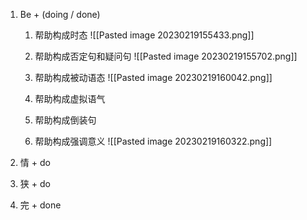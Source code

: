 1. Be + (doing / done)
	1. 帮助构成时态
	![[Pasted image 20230219155433.png]]
	2. 帮助构成否定句和疑问句
	![[Pasted image 20230219155702.png]]
	3. 帮助构成被动语态
	![[Pasted image 20230219160042.png]]
	4. 帮助构成虚拟语气


	5. 帮助构成倒装句


	6. 帮助构成强调意义
	![[Pasted image 20230219160322.png]]


2. 情 + do


3. 狭 + do


4. 完 + done